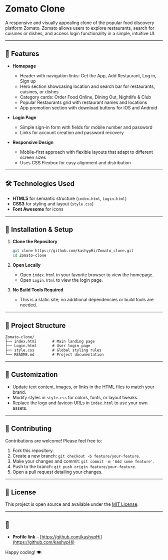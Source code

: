 # Zomato Clone

A responsive and visually appealing clone of the popular food discovery platform Zomato. Zomato allows users to explore restaurants, search for cuisines or dishes, and access login functionality in a simple, intuitive UI.

---

## 🌟 Features

* **Homepage**

  * Header with navigation links: Get the App, Add Restaurant, Log in, Sign up
  * Hero section showcasing location and search bar for restaurants, cuisines, or dishes
  * Category cards: Order Food Online, Dining Out, Nightlife & Club
  * Popular Restaurants grid with restaurant names and locations
  * App promotion section with download buttons for iOS and Android

* **Login Page**

  * Simple sign-in form with fields for mobile number and password
  * Links for account creation and password recovery

* **Responsive Design**

  * Mobile-first approach with flexible layouts that adapt to different screen sizes
  * Uses CSS Flexbox for easy alignment and distribution

---

## 🛠 Technologies Used

* **HTML5** for semantic structure (`index.html`, `Login.html`)
* **CSS3** for styling and layout (`style.css`)
* **Font Awesome** for icons

---

## 🚀 Installation & Setup

1. **Clone the Repository**

   ```bash
   git clone https://github.com/kashypHi/Zomato_clone.git
   cd Zomato-clone
   ```

2. **Open Locally**

   * Open `index.html` in your favorite browser to view the homepage.
   * Open `Login.html` to view the login page.

3. **No Build Tools Required**

   * This is a static site; no additional dependencies or build tools are needed.

---

## 📁 Project Structure

```plaintext
Zomato-clone/
├── index.html       # Main landing page
├── Login.html       # User login page
├── style.css        # Global styling rules
└── README.md        # Project documentation
```

---

## 🎨 Customization

* Update text content, images, or links in the HTML files to match your brand.
* Modify styles in `style.css` for colors, fonts, or layout tweaks.
* Replace the logo and favicon URLs in `index.html` to use your own assets.

---

## 🤝 Contributing

Contributions are welcome! Please feel free to:

1. Fork this repository.
2. Create a new branch: `git checkout -b feature/your-feature`.
3. Make your changes and commit: `git commit -m 'Add some feature'`.
4. Push to the branch: `git push origin feature/your-feature`.
5. Open a pull request detailing your changes.

---

## 📄 License

This project is open source and available under the [MIT License](LICENSE).

---

## 👤

* **Profile link** – [https://github.com/kashypHi](https://github.com/kashypHi)

Happy coding! 🍽️
